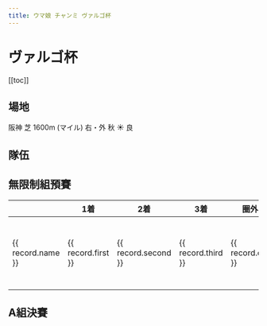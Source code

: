 ```yaml
---
title: ウマ娘 チャンミ ヴァルゴ杯
---
```


# ヴァルゴ杯

[[toc]]

## 場地

<div class="font-bold text-xl">阪神 芝 1600m (マイル) 右・外 秋 ☀️ 良</div>


## 隊伍

<div class="flex w-full my-2">
  <!-- <img class="w-1/3" src="https://imgur.com/5Up9Fgk.png" alt="" data-action="zoom" />
  <img class="w-1/3" src="https://imgur.com/7OAlzvi.png" alt="" data-action="zoom" />
  <img class="w-1/3" src="https://imgur.com/FYpcVIk.png" alt="" data-action="zoom" /> -->
</div>

## 無限制組預賽

<table class="w-full table-auto text-right">
  <thead>
    <tr>
      <th></th>
      <th class="whitespace-nowrap">1着</th>
      <th class="whitespace-nowrap">2着</th>
      <th class="whitespace-nowrap">3着</th>
      <th class="whitespace-nowrap">圈外</th>
      <th class="whitespace-nowrap">勝率</th>
      <th class="whitespace-nowrap">連對率</th>
      <th class="whitespace-nowrap">複勝率</th>
    </tr>
  </thead>
  <tbody>
    <tr v-for="record in records" :key="record.name">
      <td class="whitespace-nowrap">{{ record.name }}</td>
      <td>{{ record.first }}</td>
      <td>{{ record.second }}</td>
      <td>{{ record.third }}</td>
      <td>{{ record.out }}</td>
      <td>{{ (record.first / sum * 100).toFixed(2) }}%</td>
      <td>{{ ((record.first + record.second) / sum * 100).toFixed(2) }}%</td>
      <td>{{ ((record.first + record.second + record.third) / sum * 100).toFixed(2) }}%</td>
    </tr>
  </tbody>
</table>


## A組決賽



<script>
export default {
  data() {
    return {
      records: [
        {
          name: 'アグネスデジタル',
          first: 0,
          second: 0,
          third: 0,
          out: 0
        },
        {
          name: 'サクラバクシンオー',
          first: 0,
          second: 0,
          third: 0,
          out: 0
        },
        {
          name: 'サクラバクシンオー',
          first: 0,
          second: 0,
          third: 0,
          out: 0
        },
        {
          name: 'ウオッカ',
          first: 0,
          second: 0,
          third: 0,
          out: 0
        },
        {
          name: 'ヒシアマゾン',
          first: 0,
          second: 0,
          third: 0,
          out: 0
        }
      ]
    };
  },
  computed: {
    sum() {
      const { first, second, third, out  } = this.records[0];
      return first + second + third + out
    }
  }
}
</script>
